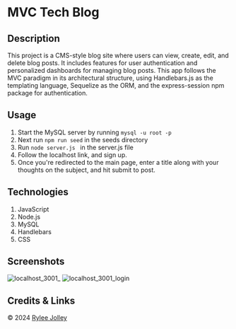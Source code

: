# MVC Tech Blog

  ## Description

This project is a CMS-style blog site where users can view, create, edit, and delete blog posts. It includes features for user authentication and personalized dashboards for managing blog posts. This app follows the MVC paradigm in its architectural structure, using Handlebars.js as the templating language, Sequelize as the ORM, and the express-session npm package for authentication.

  ## Usage

  1. Start the MySQL server by running `mysql -u root -p`
  2. Next run `npm run seed` in the seeds directory
  3. Run `node server.js ` in the server.js file
  4. Follow the localhost link, and sign up.
  5. Once you're redirected to the main page, enter a title along with your thoughts on the subject, and hit submit to post.

  ## Technologies

  1. JavaScript
  2. Node.js
  3. MySQL
  4. Handlebars
  5. CSS

  ## Screenshots
  
  ![localhost_3001_](https://github.com/ryloaf/mvc-tech-blog/assets/151485696/a01baaa2-e32c-4fd5-99bc-ed284bab3dc0)
  ![localhost_3001_login](https://github.com/ryloaf/mvc-tech-blog/assets/151485696/07234ec3-112a-44c4-9b0e-6118b823253c)

  ## Credits & Links

  © 2024 [Rylee Jolley](https://github.com/ryloaf)
